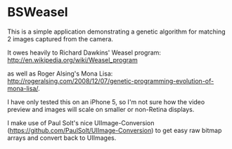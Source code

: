BSWeasel
========

This is a simple application demonstrating a genetic algorithm for matching 2 images captured from the camera.

It owes heavily to Richard Dawkins' Weasel program: http://en.wikipedia.org/wiki/Weasel_program 

as well as Roger Alsing's Mona Lisa: http://rogeralsing.com/2008/12/07/genetic-programming-evolution-of-mona-lisa/.

I have only tested this on an iPhone 5, so I'm not sure how the video preview and images will scale on smaller
or non-Retina displays.

I make use of Paul Solt's nice UIImage-Conversion (https://github.com/PaulSolt/UIImage-Conversion)
to get easy raw bitmap arrays and convert back to UIImages.
